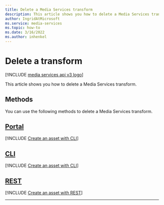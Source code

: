 ```yaml
---
title: Delete a Media Services transform
description: This article shows you how to delete a Media Services transform.
author: IngridAtMicrosoft
ms.service: media-services
ms.topic: how-to
ms.date: 3/16/2022
ms.author: inhenkel
---
```


# Delete a transform

[!INCLUDE [media services api v3 logo](./includes/v3-hr.md)]

This article shows you how to delete a Media Services transform.

## Methods

You can use the following methods to delete a Media Services transform.

## [Portal](#tab/portal/)

[!INCLUDE [Create an asset with CLI](./includes/task-delete-transform-portal.md)]

## [CLI](#tab/cli/)

[!INCLUDE [Create an asset with CLI](./includes/task-delete-transform-cli.md)]

## [REST](#tab/rest/)

[!INCLUDE [Create an asset with REST](./includes/task-delete-transform-rest.md)]

---

